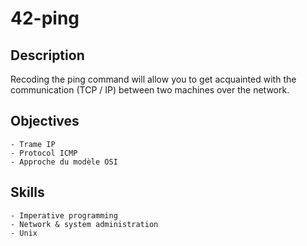# 42-ping

## Description

Recoding the ping command will allow you to get acquainted with the communication (TCP / IP) between two machines over the network.

## Objectives

	- Trame IP
	- Protocol ICMP
	- Approche du modèle OSI

## Skills

	- Imperative programming
	- Network & system administration
	- Unix
